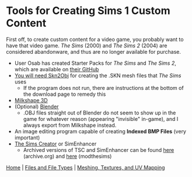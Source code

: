 # Tools for Creating Sims 1 Custom Content
First off, to create custom content for a video game, you probably want to have that video game. *The Sims* (2000) and *The Sims 2* (2004) are considered abandonware, 
and thus are no longer available for purchase. 
- User Osab has created Starter Packs for *The Sims* and *The Sims 2*, which are available on [their GitHub](https://github.com/voicemxil)
- [You will need Skn2Obj](https://www.kelahn.com/SKN2OBJ.htm) for creating the .SKN mesh files that *The Sims* uses
  -   If the program does not run, there are instructions at the bottom of the download page to remedy this
- [Milkshape 3D](http://www.milkshape3d.com/ms3d/download.html)
- (Optional) [Blender](https://www.blender.org/download/)
   - .OBJ files straight out of Blender do not seem to show up in the game for whatever reason (appearing "invisible" in-game), and I always export from Milkshape instead.
- An image editing program capable of creating **Indexed BMP Files** (very important)
- [The Sims Creator](https://sims.fandom.com/wiki/The_Sims_Creator) or SimEnhancer
  - Archived versions of TSC and SimEnhancer can be found [here](https://archive.org/details/TheSimsCreator) (archive.org) and [here](https://modthesims.info/showthread.php?p=5828020#post5828020) (modthesims)
 
[Home](README.md) | [Files and File Types](skn2objcxm.md) | [Meshing, Textures, and UV Mapping](meshing.md)
